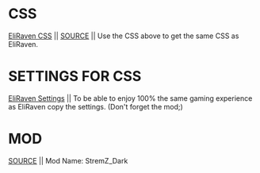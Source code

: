 # CSS
[EliRaven CSS](https://github.com/EliaRaven/Krunker-Settings/blob/main/main_custom.css) || [SOURCE](https://whuuayu.github.io/lemonfish-css/main_custom.css) || 
Use the CSS above to get the same CSS as EliRaven.

# SETTINGS FOR CSS
[EliRaven Settings](https://github.com/EliaRaven/Krunker-Settings/blob/main/settings_for_css) ||
To be able to enjoy 100% the same gaming experience as EliRaven copy the settings.
(Don't forget the mod;)

# MOD
[SOURCE](https://krunker.io/?mod=StremZ_Dark) || Mod Name: StremZ_Dark


